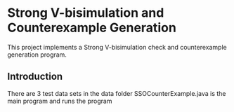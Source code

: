 # Strong V-bisimulation and Counterexample Generation
This project implements a Strong V-bisimulation check and counterexample generation program.

## Introduction
There are 3 test data sets in the data folder
SSOCounterExample.java is the main program and runs the program
